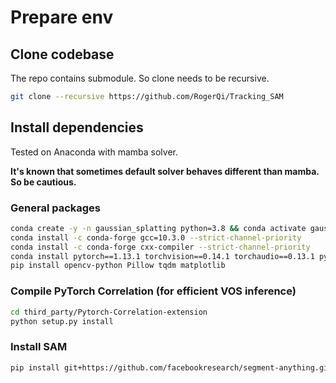 # Prepare env

## Clone codebase

The repo contains submodule. So clone needs to be recursive.

```bash
git clone --recursive https://github.com/RogerQi/Tracking_SAM
```

## Install dependencies

Tested on Anaconda with mamba solver.

**It's known that sometimes default solver behaves different than mamba. So be cautious.**

### General packages

```bash
conda create -y -n gaussian_splatting python=3.8 && conda activate gaussian_splatting
conda install -c conda-forge gcc=10.3.0 --strict-channel-priority
conda install -c conda-forge cxx-compiler --strict-channel-priority
conda install pytorch==1.13.1 torchvision==0.14.1 torchaudio==0.13.1 pytorch-cuda=11.7 cudatoolkit=11.7 cudatoolkit-dev=11.7 -c pytorch -c conda-forge -c nvidia
pip install opencv-python Pillow tqdm matplotlib
```

### Compile PyTorch Correlation (for efficient VOS inference)

```bash
cd third_party/Pytorch-Correlation-extension
python setup.py install
```

### Install SAM

```bash
pip install git+https://github.com/facebookresearch/segment-anything.git
```
